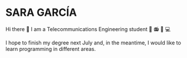 # SARA GARCÍA
Hi there 👋 I am a Telecommunications Engineering student :satellite: :radio: :iphone: :computer:


I hope to finish my degree next July and, in the meantime, I would like to learn programming in different areas.
<!--
**sargarse/sargarse** is a ✨ _special_ ✨ repository because its `README.md` (this file) appears on your GitHub profile.

Here are some ideas to get you started:

- 🔭 I’m currently working on ...
- 🌱 I’m currently learning ...
- 👯 I’m looking to collaborate on ...
- 🤔 I’m looking for help with ...
- 💬 Ask me about ...
- 📫 How to reach me: ...
- 😄 Pronouns: ...
- ⚡ Fun fact: ...
-->

